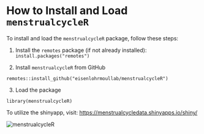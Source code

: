 # How to Install and Load `menstrualcycleR`

To install and load the `menstrualcycleR` package, follow these steps:

1. Install the `remotes` package (if not already installed):
   `install.packages("remotes")`
   

2. Install `menstrualcycleR` from GitHub 

`remotes::install_github("eisenlohrmoullab/menstrualcycleR")`

3. Load the package 

`library(menstrualcycleR)`

To utilize the shinyapp, visit: https://menstrualcycledata.shinyapps.io/shiny/

![menstrualcycleR](https://github.com/user-attachments/assets/0502430c-75d9-4fdb-9b59-f3bafd16bb9c)

